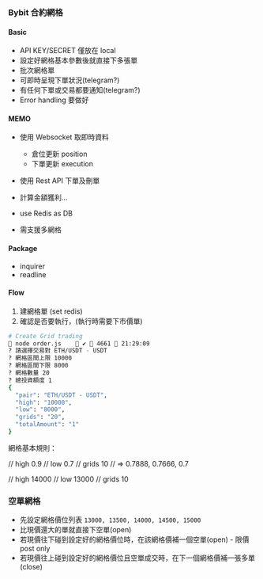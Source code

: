 ### Bybit 合約網格

#### Basic

- API KEY/SECRET 僅放在 local
- 設定好網格基本參數後就直接下多張單
- 批次網格單
- 可即時呈現下單狀況(telegram?)
- 有任何下單或交易都要通知(telegram?)
- Error handling 要做好

#### MEMO

- 使用 Websocket 取即時資料

  - 倉位更新 position
  - 下單更新 execution

- 使用 Rest API 下單及刪單

- 計算金額獲利…

- use Redis as DB

- 需支援多網格

#### Package

- inquirer
- readline

#### Flow

1. 建網格單 (set redis)
2. 確認是否要執行，(執行時需要下市價單)

```zsh
# Create Grid trading
 node order.js     ✔  4661  21:29:09
? 請選擇交易對 ETH/USDT - USDT
? 網格區間上限 10000
? 網格區間下限 8000
? 網格數量 20
? 總投資額度 1
{
  "pair": "ETH/USDT - USDT",
  "high": "10000",
  "low": "8000",
  "grids": "20",
  "totalAmount": "1"
}
```

網格基本規則：

// high 0.9
// low 0.7
// grids 10
// => 0.7888, 0.7666, 0.7

// high 14000
// low 13000
// grids 10

### 空單網格

- 先設定網格價位列表 `13000, 13500, 14000, 14500, 15000`
- 比現價還大的單就直接下空單(open)
- 若現價往下碰到設定好的網格價位時，在該網格價補一個空單(open) - 限價 post only
- 若現價往上碰到設定好的網格價位且空單成交時，在下一個網格價補一張多單(close)

<!--
active_gridTrading -> UUID(123456789) -> {
 startAt = Time.now,
 count = 1,
 side = "Buy",
 symbol = "BTCUSD",
 high = 14000,
 low = 13000,
 grids = 10,
 totalQty = 3000,
 baseOrderPrices = [13000, 13100, 13200, ...],
 currentOrderID: ["123", "456", "789"],
 filledOrderID: ["321", "654"]

} -->

<!--
// 設定網格進redis
redisClient.set('gridTrading', {

  settings: {
    priceList: [16000, 15800, 15600, 15400, 15200, 15000, 14800, 14600, 14400, 14200, 14000],
    side: 'Sell - Short',
    symbol: 'BTCUSD',
    high: 16000,
    low: 14000,
    grids: 11,
    totalQty: 1000,
    qty: 90.9090909090909,
    startAt: 1604826504,
  }

  pairOrderIDs: {
    openID: closeID || null,
    openID2: closeID2 || null,
  },

  currentPosition: {
  },
  currentOrders: [{

  }],
  filledOrders: [{

  }]
}) -->
